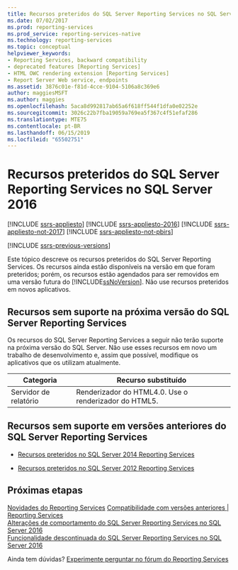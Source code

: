 ```yaml
---
title: Recursos preteridos do SQL Server Reporting Services no SQL Server 2016 | Microsoft Docs
ms.date: 07/02/2017
ms.prod: reporting-services
ms.prod_service: reporting-services-native
ms.technology: reporting-services
ms.topic: conceptual
helpviewer_keywords:
- Reporting Services, backward compatibility
- deprecated features [Reporting Services]
- HTML OWC rendering extension [Reporting Services]
- Report Server Web service, endpoints
ms.assetid: 3876c01e-f81d-4cce-9104-5106a8c369e6
author: maggiesMSFT
ms.author: maggies
ms.openlocfilehash: 5aca8d992817ab65a6f618ff544f1dfa0e02252e
ms.sourcegitcommit: 3026c22b7fba19059a769ea5f367c4f51efaf286
ms.translationtype: MTE75
ms.contentlocale: pt-BR
ms.lasthandoff: 06/15/2019
ms.locfileid: "65502751"
---
```

# <a name="deprecated-features-in-sql-server-reporting-services-in-sql-server-2016"></a>Recursos preteridos do SQL Server Reporting Services no SQL Server 2016

[!INCLUDE [ssrs-appliesto](../includes/ssrs-appliesto.md)] [!INCLUDE [ssrs-appliesto-2016](../includes/ssrs-appliesto-2016.md)] [!INCLUDE [ssrs-appliesto-not-2017](../includes/ssrs-appliesto-not-2017.md)] [!INCLUDE [ssrs-appliesto-not-pbirs](../includes/ssrs-appliesto-not-pbirs.md)]

[!INCLUDE [ssrs-previous-versions](../includes/ssrs-previous-versions.md)]

Este tópico descreve os recursos preteridos do SQL Server Reporting Services. Os recursos ainda estão disponíveis na versão em que foram preteridos; porém, os recursos estão agendados para ser removidos em uma versão futura do [!INCLUDE[ssNoVersion](../includes/ssnoversion-md.md)]. Não use recursos preteridos em novos aplicativos.

## <a name="features-not-supported-in-the-next-version-of-sql-server-reporting-services"></a>Recursos sem suporte na próxima versão do SQL Server Reporting Services

Os recursos do SQL Server Reporting Services a seguir não terão suporte na próxima versão do SQL Server. Não use esses recursos em novo um trabalho de desenvolvimento e, assim que possível, modifique os aplicativos que os utilizam atualmente.

|Categoria|Recurso substituído|
|--------------|------------------------| 
|Servidor de relatório|Renderizador do HTML4.0. Use o renderizador do HTML5.|

## <a name="features-not-supported-in-previous-versions-of-sql-server-reporting-services"></a>Recursos sem suporte em versões anteriores do SQL Server Reporting Services

- [Recursos preteridos no SQL Server 2014 Reporting Services](deprecated-features-in-sql-server-reporting-services-ssrs.md)

- [Recursos preteridos no SQL Server 2012 Reporting Services](deprecated-features-in-sql-server-reporting-services-ssrs.md)

## <a name="next-steps"></a>Próximas etapas

 [Novidades do Reporting Services](../reporting-services/what-s-new-in-sql-server-reporting-services-ssrs.md) [Compatibilidade com versões anteriores | Reporting Services](../reporting-services/reporting-services-backward-compatibility.md)   
 [Alterações de comportamento do SQL Server Reporting Services no SQL Server 2016](../reporting-services/behavior-changes-to-sql-server-reporting-services-in-sql-server-2016.md)  
 [Funcionalidade descontinuada do SQL Server Reporting Services no SQL Server 2016](../reporting-services/discontinued-functionality-to-sql-server-reporting-services-in-sql-server.md) 

Ainda tem dúvidas? [Experimente perguntar no fórum do Reporting Services](https://go.microsoft.com/fwlink/?LinkId=620231)
